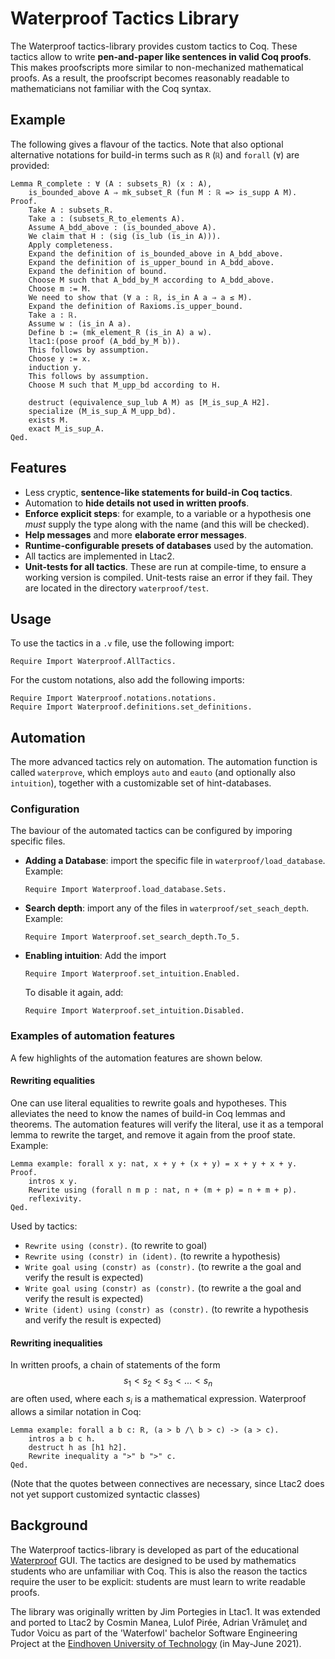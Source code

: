# Waterproof Tactics Library

The Waterproof tactics-library provides custom tactics to Coq.
These tactics allow to write **pen-and-paper like sentences in valid Coq proofs**. 
This makes proofscripts more similar to non-mechanized mathematical proofs. As a result, the proofscript becomes reasonably readable to mathematicians not familiar with the Coq syntax. 

## Example
The following gives a flavour of the tactics.
Note that also optional alternative notations for build-in terms 
such as `R` (`ℝ`) and `forall` (`∀`) are provided:
```coq
Lemma R_complete : ∀ (A : subsets_R) (x : A),
    is_bounded_above A ⇒ mk_subset_R (fun M : ℝ => is_supp A M).
Proof.
    Take A : subsets_R.
    Take a : (subsets_R_to_elements A).
    Assume A_bdd_above : (is_bounded_above A).
    We claim that H : (sig (is_lub (is_in A))).
    Apply completeness.
    Expand the definition of is_bounded_above in A_bdd_above.
    Expand the definition of is_upper_bound in A_bdd_above.
    Expand the definition of bound.
    Choose M such that A_bdd_by_M according to A_bdd_above.
    Choose m := M.
    We need to show that (∀ a : ℝ, is_in A a ⇒ a ≤ M).
    Expand the definition of Raxioms.is_upper_bound.
    Take a : ℝ.
    Assume w : (is_in A a).
    Define b := (mk_element_R (is_in A) a w).
    ltac1:(pose proof (A_bdd_by_M b)).
    This follows by assumption.
    Choose y := x.
    induction y.
    This follows by assumption.
    Choose M such that M_upp_bd according to H.

    destruct (equivalence_sup_lub A M) as [M_is_sup_A H2]. 
    specialize (M_is_sup_A M_upp_bd).
    exists M. 
    exact M_is_sup_A.
Qed.
```

## Features
* Less cryptic, **sentence-like statements for build-in Coq tactics**.
* Automation to **hide details not used in written proofs**.
* **Enforce explicit steps**: for example, to a variable or a hypothesis one *must* supply the type along with the name (and this will be checked).
* **Help messages** and more **elaborate error messages**.
* **Runtime-configurable presets of databases** used by the automation.
* All tactics are implemented in Ltac2.
* **Unit-tests for all tactics**. These are run at compile-time, to ensure a working version is compiled. Unit-tests raise an error if they fail. They are located in the directory `waterproof/test`.

## Usage
To use the tactics in a `.v` file, use the following import:
```coq
Require Import Waterproof.AllTactics.
```
For the custom notations, also add the following imports:
```coq
Require Import Waterproof.notations.notations.
Require Import Waterproof.definitions.set_definitions.
```

## Automation
The more advanced tactics rely on automation.
The automation function is called `waterprove`, 
which employs `auto` and `eauto` (and optionally also `intuition`), 
together with a customizable set of hint-databases.

### Configuration
The baviour of the automated tactics can be configured by imporing specific files.

* **Adding a Database**: import the specific file in `waterproof/load_database`. Example:
    ```coq
    Require Import Waterproof.load_database.Sets.
    ```
* **Search depth**: import any of the files in `waterproof/set_seach_depth`. Example:
    ```coq
    Require Import Waterproof.set_search_depth.To_5.
    ```

* **Enabling intuition**: Add the import
    ```coq
    Require Import Waterproof.set_intuition.Enabled.
    ```
    To disable it again, add:
    ```coq
    Require Import Waterproof.set_intuition.Disabled.
    ```
### Examples of automation features
A few highlights of the automation features are shown below.

#### Rewriting equalities
One can use literal equalities to rewrite goals and hypotheses. This alleviates the need to know the names of build-in Coq lemmas and theorems. The automation features will verify the literal, use it as a temporal lemma to rewrite the target, and remove it again from the proof state.
Example:
```coq
Lemma example: forall x y: nat, x + y + (x + y) = x + y + x + y.
Proof.
    intros x y.
    Rewrite using (forall n m p : nat, n + (m + p) = n + m + p).
    reflexivity.
Qed.
```
Used by tactics:
* `Rewrite using (constr).` (to rewrite to goal)
* `Rewrite using (constr) in (ident).` (to rewrite a hypothesis)
* `Write goal using (constr) as (constr).` (to rewrite a the goal and verify the result is expected)
* `Write goal using (constr) as (constr).` (to rewrite a the goal and verify the result is expected)
* `Write (ident) using (constr) as (constr).` (to rewrite a hypothesis and verify the result is expected)

#### Rewriting inequalities
In written proofs, a chain of statements of the form $$s_1 < s_2 < s_3 < ... < s_n$$ are often used, where each $s_i$ is a mathematical expression.
Waterproof allows a similar notation in Coq:
```coq
Lemma example: forall a b c: R, (a > b /\ b > c) -> (a > c).
    intros a b c h.
    destruct h as [h1 h2].
    Rewrite inequality a ">" b ">" c.
Qed.
```
(Note that the quotes between connectives are necessary,
since Ltac2 does not yet support customized syntactic classes)

## Background
The Waterproof tactics-library is developed as part of the educational [Waterproof](https://github.com/impermeable/waterproof) GUI. 
The tactics are designed to be used by mathematics students who are unfamiliar with Coq. This is also the reason the tactics require the user to be explicit: students are must learn to write readable proofs.

The library was originally written by Jim Portegies in Ltac1. It was extended and ported to Ltac2 by Cosmin Manea, Lulof Pirée, Adrian Vrămuleţ and Tudor Voicu as part of the 'Waterfowl' bachelor Software Engineering Project at the [Eindhoven University of Technology](https://www.tue.nl/en/) (in May-June 2021).

